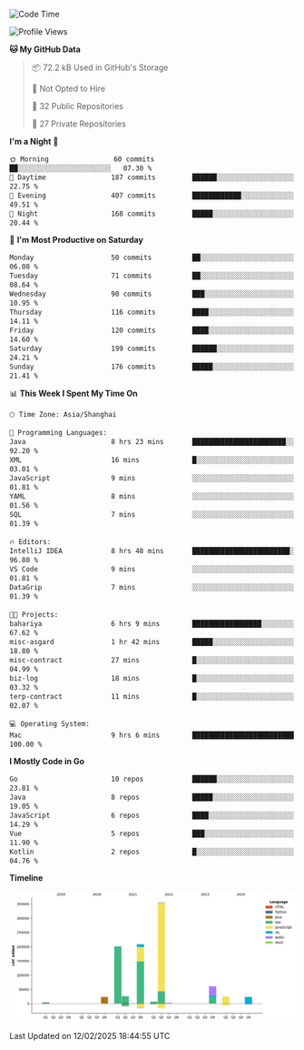 <!--START_SECTION:waka-->
![Code Time](http://img.shields.io/badge/Code%20Time-3%2C986%20hrs%2014%20mins-blue)

![Profile Views](http://img.shields.io/badge/Profile%20Views-0-blue)

**🐱 My GitHub Data** 

> 📦 72.2 kB Used in GitHub's Storage 
 > 
> 🚫 Not Opted to Hire
 > 
> 📜 32 Public Repositories 
 > 
> 🔑 27 Private Repositories 
 > 
**I'm a Night 🦉** 

```text
🌞 Morning                60 commits          ██░░░░░░░░░░░░░░░░░░░░░░░   07.30 % 
🌆 Daytime                187 commits         ██████░░░░░░░░░░░░░░░░░░░   22.75 % 
🌃 Evening                407 commits         ████████████░░░░░░░░░░░░░   49.51 % 
🌙 Night                  168 commits         █████░░░░░░░░░░░░░░░░░░░░   20.44 % 
```
📅 **I'm Most Productive on Saturday** 

```text
Monday                   50 commits          ██░░░░░░░░░░░░░░░░░░░░░░░   06.08 % 
Tuesday                  71 commits          ██░░░░░░░░░░░░░░░░░░░░░░░   08.64 % 
Wednesday                90 commits          ███░░░░░░░░░░░░░░░░░░░░░░   10.95 % 
Thursday                 116 commits         ████░░░░░░░░░░░░░░░░░░░░░   14.11 % 
Friday                   120 commits         ████░░░░░░░░░░░░░░░░░░░░░   14.60 % 
Saturday                 199 commits         ██████░░░░░░░░░░░░░░░░░░░   24.21 % 
Sunday                   176 commits         █████░░░░░░░░░░░░░░░░░░░░   21.41 % 
```


📊 **This Week I Spent My Time On** 

```text
🕑︎ Time Zone: Asia/Shanghai

💬 Programming Languages: 
Java                     8 hrs 23 mins       ███████████████████████░░   92.20 % 
XML                      16 mins             █░░░░░░░░░░░░░░░░░░░░░░░░   03.01 % 
JavaScript               9 mins              ░░░░░░░░░░░░░░░░░░░░░░░░░   01.81 % 
YAML                     8 mins              ░░░░░░░░░░░░░░░░░░░░░░░░░   01.56 % 
SQL                      7 mins              ░░░░░░░░░░░░░░░░░░░░░░░░░   01.39 % 

🔥 Editors: 
IntelliJ IDEA            8 hrs 48 mins       ████████████████████████░   96.80 % 
VS Code                  9 mins              ░░░░░░░░░░░░░░░░░░░░░░░░░   01.81 % 
DataGrip                 7 mins              ░░░░░░░░░░░░░░░░░░░░░░░░░   01.39 % 

🐱‍💻 Projects: 
bahariya                 6 hrs 9 mins        █████████████████░░░░░░░░   67.62 % 
misc-asgard              1 hr 42 mins        █████░░░░░░░░░░░░░░░░░░░░   18.80 % 
misc-contract            27 mins             █░░░░░░░░░░░░░░░░░░░░░░░░   04.99 % 
biz-log                  18 mins             █░░░░░░░░░░░░░░░░░░░░░░░░   03.32 % 
terp-contract            11 mins             █░░░░░░░░░░░░░░░░░░░░░░░░   02.07 % 

💻 Operating System: 
Mac                      9 hrs 6 mins        █████████████████████████   100.00 % 
```

**I Mostly Code in Go** 

```text
Go                       10 repos            ██████░░░░░░░░░░░░░░░░░░░   23.81 % 
Java                     8 repos             █████░░░░░░░░░░░░░░░░░░░░   19.05 % 
JavaScript               6 repos             ████░░░░░░░░░░░░░░░░░░░░░   14.29 % 
Vue                      5 repos             ███░░░░░░░░░░░░░░░░░░░░░░   11.90 % 
Kotlin                   2 repos             █░░░░░░░░░░░░░░░░░░░░░░░░   04.76 % 
```



**Timeline**

![Lines of Code chart](https://raw.githubusercontent.com/youtiaoguagua/youtiaoguagua/master/assets/bar_graph.png)


 Last Updated on 12/02/2025 18:44:55 UTC
<!--END_SECTION:waka-->